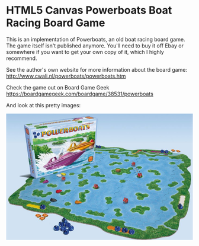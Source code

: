 # HTML5 Canvas Powerboats Boat Racing Board Game
This is an implementation of Powerboats, an old boat racing board game. The
game itself isn't published anymore. You'll need to buy it off Ebay or
somewhere if you want to get your own copy of it, which I highly recommend.

See the author's own website for more information about the board game:
<http://www.cwali.nl/powerboats/powerboats.htm>

Check the game out on Board Game Geek
<https://boardgamegeek.com/boardgame/38531/powerboats>

And look at this pretty images:

![The board game](images/overview.jpg)

